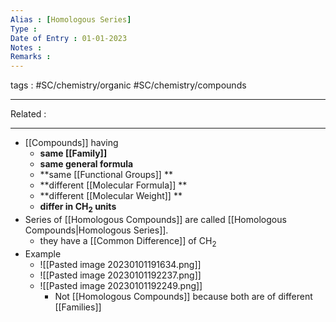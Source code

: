 ```yaml
---
Alias : [Homologous Series]
Type : 
Date of Entry : 01-01-2023
Notes : 
Remarks :  
---
```

 tags :  #SC/chemistry/organic #SC/chemistry/compounds 
 
---
Related :  

---
- [[Compounds]] having
	- **same [[Family]]**
	- **same general formula**
	- **same [[Functional Groups]] **
	- **different [[Molecular Formula]] **
	- **different [[Molecular Weight]] **
	- **differ in CH$_{2}$ units**
- Series of [[Homologous Compounds]] are called [[Homologous Compounds|Homologous Series]].
	- they have a [[Common Difference]] of CH$_{2}$ 
- Example
	- ![[Pasted image 20230101191634.png]]
	- ![[Pasted image 20230101192237.png]]
	- ![[Pasted image 20230101192249.png]]
		- Not [[Homologous Compounds]]  because both are of different [[Families]]